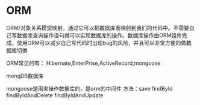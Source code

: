 # ORM
ORM/对象关系模型映射，通过它可以把数据库表映射到我们的代码中。不需要自己写数据库查询操作语句就可以实现数据库的操作。数据库操作由ORM组件完成。使用ORM可以减少自己写代码时出现bug的风险，并且可以非常方便的做数据库切换

ORM常见的有：
Hibernate,EnterPrise,ActiveRecord,mongoose

mongDB数据库

mongoose是用来操作数据库的，是orm的中间件
    方法：save
        findById
        findByIdAndDelete
        findByIdAndUpdate



